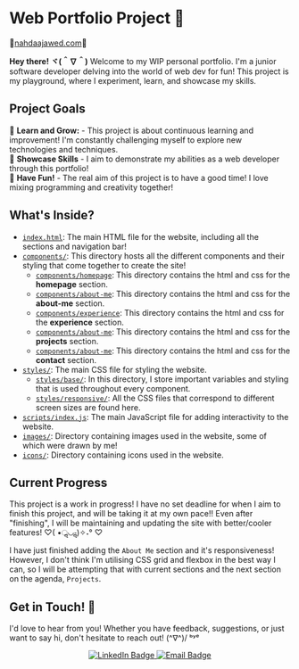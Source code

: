 # Web Portfolio Project 🌸
🎀<a href="https://nahdaajawed.com/" target="_blank">nahdaajawed.com</a>🎀

</div>

**Hey there! ヾ(＾∇＾)** Welcome to my WIP personal portfolio. I'm a junior software developer delving into the world of web dev for fun! This project is my playground, where I experiment, learn, and showcase my skills.

## Project Goals

🌸 **Learn and Grow:** - This project is about continuous learning and improvement! I'm constantly challenging myself to explore new technologies and techniques.
<br/>
🌸 **Showcase Skills** - I aim to demonstrate my abilities as a web developer through this portfolio!
<br/>
🌸 **Have Fun!** - The real aim of this project is to have a good time! I love mixing programming and creativity together!

## What's Inside?
- [`index.html`](index.html): The main HTML file for the website, including all the sections and navigation bar!
- [`components/`](components/):  This directory hosts all the different components and their styling that come together to create the site!
  - [`components/homepage`](components/homepage/):  This directory contains the html and css for the **homepage** section.
  - [`components/about-me`](components/about-me/):  This directory contains the html and css for the **about-me** section.
  - [`components/experience`](components/about-me/):  This directory contains the html and css for the **experience** section.
  - [`components/about-me`](components/projects/):  This directory contains the html and css for the **projects** section.
  - [`components/about-me`](components/contact/):  This directory contains the html and css for the **contact** section.
- [`styles/`](styles/): The main CSS file for styling the website.
  -  [`styles/base/`](styles/base/): In this directory, I store important variables and styling that is used throughout every component.
  -  [`styles/responsive/`](styles/responsive/): All the CSS files that correspond to different screen sizes are found here.
- [`scripts/index.js`](scripts/index.js): The main JavaScript file for adding interactivity to the website.
- [`images/`](images/): Directory containing images used in the website, some of which were drawn by me!
- [`icons/`](icons/): Directory containing icons used in the website.

## Current Progress

This project is a work in progress! I have no set deadline for when I aim to finish this project, and will be taking it at my own pace!! Even after "finishing", I will be maintaining and updating the site with better/cooler features! ♡( •ॢ◡-ॢ)✧˖° ♡

I have just finished adding the `About Me` section and it's responsiveness! However, I don't think I'm utilising CSS grid and flexbox in the best way I can, so I will be attempting that with current sections and the next section on the agenda, `Projects`.

## Get in Touch! 🌸

I'd love to hear from you! Whether you have feedback, suggestions, or just want to say hi, don't hesitate to reach out! (^∇^)/ ᵇʸᵉ
<div align=center>
  <a href="https://www.linkedin.com/in/nahdaa-jawed/">
    <img src="https://img.shields.io/badge/LinkedIn-FFB3C6?logo=linkedin&logoColor=white&style=for-the-badge" alt="LinkedIn     Badge"/>
  </a>
  <a href="mailto:nahdaajawed@gmail.com">
    <img src="https://img.shields.io/badge/Email-FFB3C6?logo=gmail&logoColor=white&style=for-the-badge" alt="Email Badge"/>
  </a>
</div>



